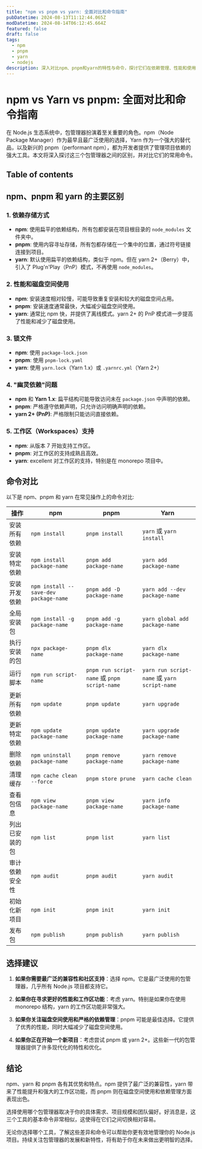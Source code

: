 ```yaml
---
title: "npm vs pnpm vs yarn: 全面对比和命令指南"
pubDatetime: 2024-08-13T11:12:44.065Z
modDatetime: 2024-08-14T06:12:45.664Z
featured: false
draft: false
tags:
  - npm
  - pnpm
  - yarn
  - nodejs
description: 深入对比npm、pnpm和yarn的特性与命令，探讨它们在依赖管理、性能和使用体验上的差异
---
```


# npm vs Yarn vs pnpm: 全面对比和命令指南

在 Node.js 生态系统中，包管理器扮演着至关重要的角色。npm（Node Package Manager）作为最早且最广泛使用的选择，Yarn 作为一个强大的替代品，以及新兴的 pnpm（performant npm），都为开发者提供了管理项目依赖的强大工具。本文将深入探讨这三个包管理器之间的区别，并对比它们的常用命令。

## Table of contents

## npm、pnpm 和 yarn 的主要区别

### 1. 依赖存储方式

- **npm**: 使用扁平的依赖结构，所有包都安装在项目根目录的 `node_modules` 文件夹中。
- **pnpm**: 使用内容寻址存储，所有包都存储在一个集中的位置，通过符号链接连接到项目。
- **yarn**: 默认使用扁平的依赖结构，类似于 npm。但在 yarn 2+（Berry）中，引入了 Plug'n'Play（PnP）模式，不再使用 `node_modules`。

### 2. 性能和磁盘空间使用

- **npm**: 安装速度相对较慢，可能导致重复安装和较大的磁盘空间占用。
- **pnpm**: 安装速度通常最快，大幅减少磁盘空间使用。
- **yarn**: 通常比 npm 快，并提供了离线模式。yarn 2+ 的 PnP 模式进一步提高了性能和减少了磁盘使用。

### 3. 锁文件

- **npm**: 使用 `package-lock.json`
- **pnpm**: 使用 `pnpm-lock.yaml`
- **yarn**: 使用 `yarn.lock`（Yarn 1.x）或 `.yarnrc.yml`（Yarn 2+）

### 4. "幽灵依赖"问题

- **npm** 和 **Yarn 1.x**: 扁平结构可能导致访问未在 `package.json` 中声明的依赖。
- **pnpm**: 严格遵守依赖声明，只允许访问明确声明的依赖。
- **yarn 2+ (PnP)**: 严格限制只能访问直接依赖。

### 5. 工作区（Workspaces）支持

- **npm**: 从版本 7 开始支持工作区。
- **pnpm**: 对工作区的支持成熟且高效。
- **yarn**: excellent 对工作区的支持，特别是在 monorepo 项目中。

## 命令对比

以下是 npm、pnpm 和 yarn 在常见操作上的命令对比:

| 操作 | npm | pnpm | Yarn |
|------|-----|------|------|
| 安装所有依赖 | `npm install` | `pnpm install` | `yarn` 或 `yarn install` |
| 安装特定依赖 | `npm install package-name` | `pnpm add package-name` | `yarn add package-name` |
| 安装开发依赖 | `npm install --save-dev package-name` | `pnpm add -D package-name` | `yarn add --dev package-name` |
| 全局安装包 | `npm install -g package-name` | `pnpm add -g package-name` | `yarn global add package-name` |
| 执行安装的包 | `npx package-name` | `pnpm dlx package-name` | `yarn dlx package-name` |
| 运行脚本 | `npm run script-name` | `pnpm run script-name` 或 `pnpm script-name` | `yarn run script-name` 或 `yarn script-name` |
| 更新所有依赖 | `npm update` | `pnpm update` | `yarn upgrade` |
| 更新特定依赖 | `npm update package-name` | `pnpm update package-name` | `yarn upgrade package-name` |
| 删除依赖 | `npm uninstall package-name` | `pnpm remove package-name` | `yarn remove package-name` |
| 清理缓存 | `npm cache clean --force` | `pnpm store prune` | `yarn cache clean` |
| 查看包信息 | `npm view package-name` | `pnpm view package-name` | `yarn info package-name` |
| 列出已安装的包 | `npm list` | `pnpm list` | `yarn list` |
| 审计依赖安全性 | `npm audit` | `pnpm audit` | `yarn audit` |
| 初始化新项目 | `npm init` | `pnpm init` | `yarn init` |
| 发布包 | `npm publish` | `pnpm publish` | `yarn publish` |


## 选择建议

1. **如果你需要最广泛的兼容性和社区支持**：选择 npm。它是最广泛使用的包管理器，几乎所有 Node.js 项目都支持它。

2. **如果你在寻求更好的性能和工作区功能**：考虑 yarn。特别是如果你在使用 monorepo 结构，yarn 的工作区功能非常强大。

3. **如果你关注磁盘空间使用和严格的依赖管理**：pnpm 可能是最佳选择。它提供了优秀的性能，同时大幅减少了磁盘空间使用。

4. **如果你正在开始一个新项目**：考虑尝试 pnpm 或 yarn 2+。这些新一代的包管理器提供了许多现代化的特性和优化。

## 结论

npm、yarn 和 pnpm 各有其优势和特点。npm 提供了最广泛的兼容性，yarn 带来了性能提升和强大的工作区功能，而 pnpm 则在磁盘空间使用和依赖管理方面表现出色。

选择使用哪个包管理器取决于你的具体需求、项目规模和团队偏好。好消息是，这三个工具的基本命令非常相似，这使得在它们之间切换相对容易。

无论你选择哪个工具，了解这些差异和命令可以帮助你更有效地管理你的 Node.js 项目。持续关注包管理器的发展和新特性，将有助于你在未来做出更明智的选择。
